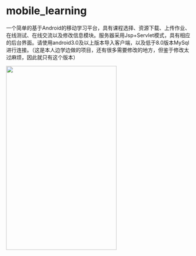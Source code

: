 # mobile_learning
一个简单的基于Android的移动学习平台，具有课程选择、资源下载、上传作业、在线测试、在线交流以及修改信息模块。服务器采用Jsp+Servlet模式，具有相应的后台界面。请使用android3.0及以上版本导入客户端，以及低于8.0版本MySql进行连接。（这是本人边学边做的项目，还有很多需要修改的地方，但鉴于修改太过麻烦，因此就只有这个版本）


<img src="https://github.com/LiDaiY/mobile_learning/blob/master/images/%E5%BE%AE%E4%BF%A1%E5%9B%BE%E7%89%87_20190103205752.jpg" width="300" height="500">
